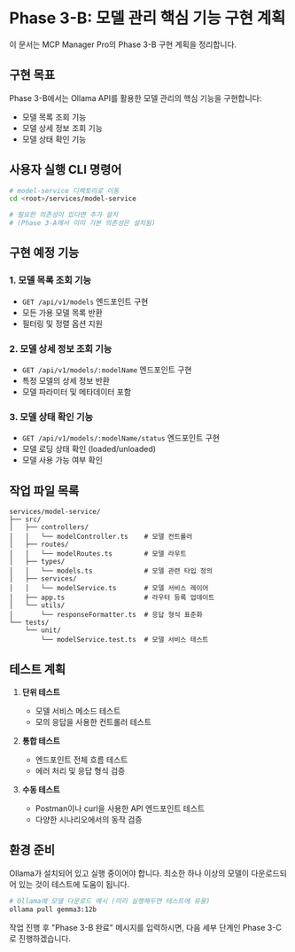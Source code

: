 # Phase 3-B: 모델 관리 핵심 기능 구현 계획

이 문서는 MCP Manager Pro의 Phase 3-B 구현 계획을 정리합니다.

## 구현 목표

Phase 3-B에서는 Ollama API를 활용한 모델 관리의 핵심 기능을 구현합니다:

- 모델 목록 조회 기능
- 모델 상세 정보 조회 기능
- 모델 상태 확인 기능

## 사용자 실행 CLI 명령어

```bash
# model-service 디렉토리로 이동
cd <root>/services/model-service

# 필요한 의존성이 있다면 추가 설치
# (Phase 3-A에서 이미 기본 의존성은 설치됨)
```

## 구현 예정 기능

### 1. 모델 목록 조회 기능

- `GET /api/v1/models` 엔드포인트 구현
- 모든 가용 모델 목록 반환
- 필터링 및 정렬 옵션 지원

### 2. 모델 상세 정보 조회 기능

- `GET /api/v1/models/:modelName` 엔드포인트 구현
- 특정 모델의 상세 정보 반환
- 모델 파라미터 및 메타데이터 포함

### 3. 모델 상태 확인 기능

- `GET /api/v1/models/:modelName/status` 엔드포인트 구현
- 모델 로딩 상태 확인 (loaded/unloaded)
- 모델 사용 가능 여부 확인

## 작업 파일 목록

```
services/model-service/
├── src/
│   ├── controllers/
│   │   └── modelController.ts    # 모델 컨트롤러
│   ├── routes/
│   │   └── modelRoutes.ts        # 모델 라우트
│   ├── types/
│   │   └── models.ts             # 모델 관련 타입 정의
│   ├── services/
│   │   └── modelService.ts       # 모델 서비스 레이어
│   ├── app.ts                    # 라우터 등록 업데이트
│   └── utils/
│       └── responseFormatter.ts  # 응답 형식 표준화
└── tests/
    └── unit/
        └── modelService.test.ts  # 모델 서비스 테스트
```

## 테스트 계획

1. **단위 테스트**
   - 모델 서비스 메소드 테스트
   - 모의 응답을 사용한 컨트롤러 테스트

2. **통합 테스트**
   - 엔드포인트 전체 흐름 테스트
   - 에러 처리 및 응답 형식 검증

3. **수동 테스트**
   - Postman이나 curl을 사용한 API 엔드포인트 테스트
   - 다양한 시나리오에서의 동작 검증

## 환경 준비

Ollama가 설치되어 있고 실행 중이어야 합니다. 최소한 하나 이상의 모델이 다운로드되어 있는 것이 테스트에 도움이 됩니다.

```bash
# Ollama에 모델 다운로드 예시 (미리 실행해두면 테스트에 유용)
ollama pull gemma3:12b
```

작업 진행 후 "Phase 3-B 완료" 메시지를 입력하시면, 다음 세부 단계인 Phase 3-C로 진행하겠습니다.
